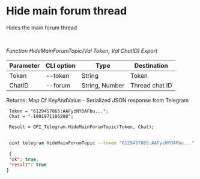 ﻿---
sidebar_position: 7
---

# Hide main forum thread
 Hides the main forum thread




<br/>


*Function HideMainForumTopic(Val Token, Val ChatID) Export*

 | Parameter | CLI option | Type | Destination |
 |-|-|-|-|
 | Token | --token | String | Token |
 | ChatID | --forum | String, Number | Thread chat ID |

 
 Returns: Map Of KeyAndValue - Serialized JSON response from Telegram


```bsl title="Code example"
 Token = "6129457865:AAFyzNYOAFbu...";
 Chat = "-1001971186208";
 
 Result = OPI_Telegram.HideMainForumTopic(Token, Chat);
```
	


```sh title="CLI command example"
 
 oint telegram HideMainForumTopic --token "6129457865:AAFyzNYOAFbu..." --forum %forum%

```

```json title="Result"
 {
 "ok": true,
 "result": true
}
```
